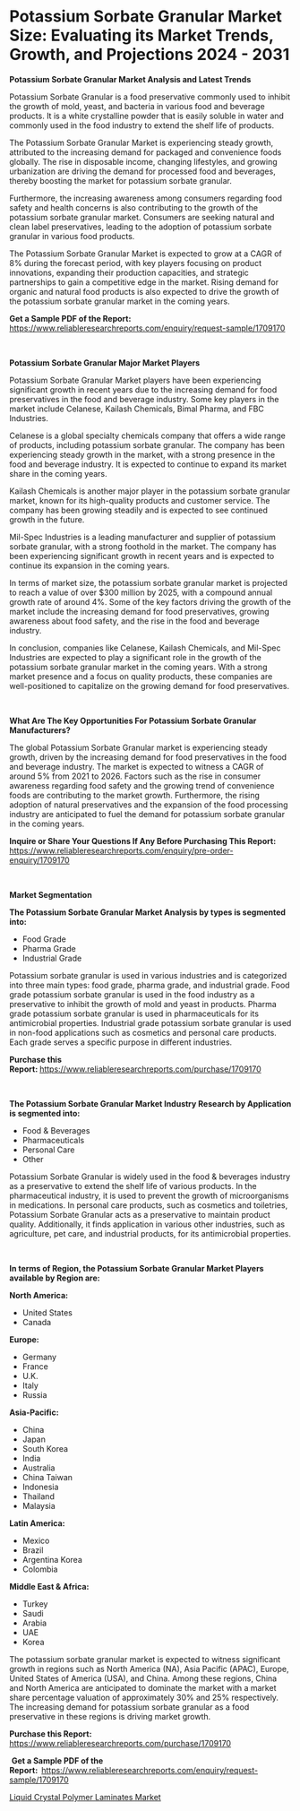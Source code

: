 <p><h1>Potassium Sorbate Granular Market Size: Evaluating its Market Trends, Growth, and Projections 2024 - 2031</h1></p><p><strong>Potassium Sorbate Granular Market Analysis and Latest Trends</strong></p>
<p><p>Potassium Sorbate Granular is a food preservative commonly used to inhibit the growth of mold, yeast, and bacteria in various food and beverage products. It is a white crystalline powder that is easily soluble in water and commonly used in the food industry to extend the shelf life of products.</p><p>The Potassium Sorbate Granular Market is experiencing steady growth, attributed to the increasing demand for packaged and convenience foods globally. The rise in disposable income, changing lifestyles, and growing urbanization are driving the demand for processed food and beverages, thereby boosting the market for potassium sorbate granular.</p><p>Furthermore, the increasing awareness among consumers regarding food safety and health concerns is also contributing to the growth of the potassium sorbate granular market. Consumers are seeking natural and clean label preservatives, leading to the adoption of potassium sorbate granular in various food products.</p><p>The Potassium Sorbate Granular Market is expected to grow at a CAGR of 8% during the forecast period, with key players focusing on product innovations, expanding their production capacities, and strategic partnerships to gain a competitive edge in the market. Rising demand for organic and natural food products is also expected to drive the growth of the potassium sorbate granular market in the coming years.</p></p>
<p><strong>Get a Sample PDF of the Report:&nbsp;</strong> <a href="https://www.reliableresearchreports.com/enquiry/request-sample/1709170">https://www.reliableresearchreports.com/enquiry/request-sample/1709170</a></p>
<p>&nbsp;</p>
<p><strong>Potassium Sorbate Granular Major Market Players</strong></p>
<p><p>Potassium Sorbate Granular Market players have been experiencing significant growth in recent years due to the increasing demand for food preservatives in the food and beverage industry. Some key players in the market include Celanese, Kailash Chemicals, Bimal Pharma, and FBC Industries.</p><p>Celanese is a global specialty chemicals company that offers a wide range of products, including potassium sorbate granular. The company has been experiencing steady growth in the market, with a strong presence in the food and beverage industry. It is expected to continue to expand its market share in the coming years.</p><p>Kailash Chemicals is another major player in the potassium sorbate granular market, known for its high-quality products and customer service. The company has been growing steadily and is expected to see continued growth in the future.</p><p>Mil-Spec Industries is a leading manufacturer and supplier of potassium sorbate granular, with a strong foothold in the market. The company has been experiencing significant growth in recent years and is expected to continue its expansion in the coming years.</p><p>In terms of market size, the potassium sorbate granular market is projected to reach a value of over $300 million by 2025, with a compound annual growth rate of around 4%. Some of the key factors driving the growth of the market include the increasing demand for food preservatives, growing awareness about food safety, and the rise in the food and beverage industry.</p><p>In conclusion, companies like Celanese, Kailash Chemicals, and Mil-Spec Industries are expected to play a significant role in the growth of the potassium sorbate granular market in the coming years. With a strong market presence and a focus on quality products, these companies are well-positioned to capitalize on the growing demand for food preservatives.</p></p>
<p>&nbsp;</p>
<p><strong>What Are The Key Opportunities For Potassium Sorbate Granular Manufacturers?</strong></p>
<p><p>The global Potassium Sorbate Granular market is experiencing steady growth, driven by the increasing demand for food preservatives in the food and beverage industry. The market is expected to witness a CAGR of around 5% from 2021 to 2026. Factors such as the rise in consumer awareness regarding food safety and the growing trend of convenience foods are contributing to the market growth. Furthermore, the rising adoption of natural preservatives and the expansion of the food processing industry are anticipated to fuel the demand for potassium sorbate granular in the coming years.</p></p>
<p><strong>Inquire or Share Your Questions If Any Before Purchasing This Report:</strong> <a href="https://www.reliableresearchreports.com/enquiry/pre-order-enquiry/1709170">https://www.reliableresearchreports.com/enquiry/pre-order-enquiry/1709170</a></p>
<p>&nbsp;</p>
<p><strong>Market Segmentation</strong></p>
<p><strong>The Potassium Sorbate Granular Market Analysis by types is segmented into:</strong></p>
<p><ul><li>Food Grade</li><li>Pharma Grade</li><li>Industrial Grade</li></ul></p>
<p><p>Potassium sorbate granular is used in various industries and is categorized into three main types: food grade, pharma grade, and industrial grade. Food grade potassium sorbate granular is used in the food industry as a preservative to inhibit the growth of mold and yeast in products. Pharma grade potassium sorbate granular is used in pharmaceuticals for its antimicrobial properties. Industrial grade potassium sorbate granular is used in non-food applications such as cosmetics and personal care products. Each grade serves a specific purpose in different industries.</p></p>
<p><strong>Purchase this Report:&nbsp;</strong><a href="https://www.reliableresearchreports.com/purchase/1709170">https://www.reliableresearchreports.com/purchase/1709170</a></p>
<p>&nbsp;</p>
<p><strong>The Potassium Sorbate Granular Market Industry Research by Application is segmented into:</strong></p>
<p><ul><li>Food & Beverages</li><li>Pharmaceuticals</li><li>Personal Care</li><li>Other</li></ul></p>
<p><p>Potassium Sorbate Granular is widely used in the food & beverages industry as a preservative to extend the shelf life of various products. In the pharmaceutical industry, it is used to prevent the growth of microorganisms in medications. In personal care products, such as cosmetics and toiletries, Potassium Sorbate Granular acts as a preservative to maintain product quality. Additionally, it finds application in various other industries, such as agriculture, pet care, and industrial products, for its antimicrobial properties.</p></p>
<p>&nbsp;</p>
<p><strong>In terms of Region, the Potassium Sorbate Granular Market Players available by Region are:</strong></p>
<p>
    <p> <strong> North America: </strong>
        <ul>
            <li>United States</li>
            <li>Canada</li>
        </ul>
        </p> 
    <p> <strong> Europe: </strong>
        <ul>
            <li>Germany</li>
            <li>France</li>
            <li>U.K.</li>
            <li>Italy</li>
            <li>Russia</li>
        </ul>
        </p> 
    <p> <strong> Asia-Pacific: </strong>
        <ul>
            <li>China</li>
            <li>Japan</li>
            <li>South Korea</li>
            <li>India</li>
            <li>Australia</li>
            <li>China Taiwan</li>
            <li>Indonesia</li>
            <li>Thailand</li>
            <li>Malaysia</li>
        </ul>
        </p> 
    <p> <strong> Latin America: </strong>
        <ul>
            <li>Mexico</li>
            <li>Brazil</li>
            <li>Argentina Korea</li>
            <li>Colombia</li>
        </ul>
        </p> 
    <p> <strong> Middle East & Africa: </strong>
        <ul>
            <li>Turkey</li>
            <li>Saudi</li>
            <li>Arabia</li>
            <li>UAE</li>
            <li>Korea</li>
        </ul>
    </p>
    </p>
<p><p>The potassium sorbate granular market is expected to witness significant growth in regions such as North America (NA), Asia Pacific (APAC), Europe, United States of America (USA), and China. Among these regions, China and North America are anticipated to dominate the market with a market share percentage valuation of approximately 30% and 25% respectively. The increasing demand for potassium sorbate granular as a food preservative in these regions is driving market growth.</p></p>
<p><strong>Purchase this Report: </strong><a href="https://www.reliableresearchreports.com/purchase/1709170">https://www.reliableresearchreports.com/purchase/1709170</a></p>
<p>&nbsp;<strong>Get a Sample PDF of the Report:&nbsp;&nbsp;</strong><a href="https://www.reliableresearchreports.com/enquiry/request-sample/1709170">https://www.reliableresearchreports.com/enquiry/request-sample/1709170</a></p>
<p><strong></strong></p>
<p><p><a href="https://github.com/ruddyyedelwadw/Market-Research-Report-List-1/blob/main/liquid-crystal-polymer-laminates-market.md">Liquid Crystal Polymer Laminates Market</a></p></p>